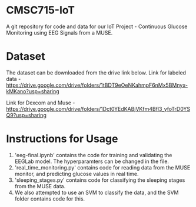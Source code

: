 # CMSC715-IoT
A git repository for code and data for our IoT Project - Continuous Glucose Monitoring using EEG Signals from a MUSE.

# Dataset
The dataset can be downloaded from the drive link below.
Link for labeled data - https://drive.google.com/drive/folders/1tBDT9eOeNKahmpF6nMx5BMnyx-kMKano?usp=sharing

Link for Dexcom and Muse - https://drive.google.com/drive/folders/1Dct0YEdKABjVKfm4Bfl3_yfoTrD0YSQ9?usp=sharing

# Instructions for Usage
1. 'eeg-final.ipynb' contains the code for training and validating the EEGLab model. The hyperparamters can be changed in the file.
2. 'real_time_monitoring.py' contains code for reading data from the MUSE monitor, and predicting glucose values in real time.
3. 'sleeping_stages.py' contains code for classifying the sleeping stages from the MUSE data.
4. We also attempted to use an SVM to classify the data, and the SVM folder contains code for this.
